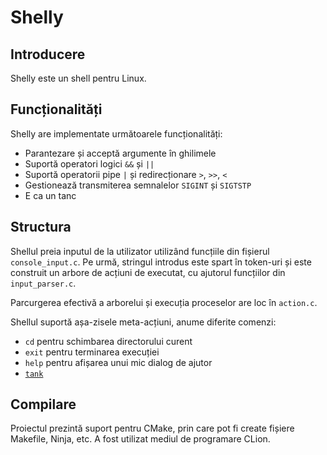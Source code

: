 # Shelly
## Introducere
Shelly este un shell pentru Linux.

## Funcționalități
Shelly are implementate următoarele funcționalități:
- Parantezare și acceptă argumente în ghilimele
- Suportă operatori logici `&&` și `||`
- Suportă operatorii pipe `|` și redirecționare `>`, `>>`, `<`
- Gestionează transmiterea semnalelor `SIGINT` și `SIGTSTP`
- E ca un tanc

## Structura
Shellul preia inputul de la utilizator utilizând funcțiile din fișierul `console_input.c`.
Pe urmă, stringul introdus este spart în token-uri și este construit un arbore de acțiuni
de executat, cu ajutorul funcțiilor din `input_parser.c`.

Parcurgerea efectivă a arborelui și execuția proceselor are loc în `action.c`.

Shellul suportă așa-zisele meta-acțiuni, anume diferite comenzi:
- `cd` pentru schimbarea directorului curent
- `exit` pentru terminarea execuției
- `help` pentru afișarea unui mic dialog de ajutor
- [`tank`](https://www.youtube.com/watch?v=qZAIfEp0AoQ)

## Compilare
Proiectul prezintă suport pentru CMake, prin care pot fi create fișiere Makefile, Ninja, etc.
A fost utilizat mediul de programare CLion.